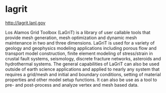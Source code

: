 # lagrit

http://lagrit.lanl.gov

Los Alamos Grid Toolbox (LaGriT) is a library of user callable tools that provide mesh generation, mesh optimization and dynamic mesh maintenance in two and three dimensions. LaGriT is used for a variety of geology and geophysics modeling applications including porous flow and transport model construction, finite element modeling of stress/strain in crustal fault systems, seismology, discrete fracture networks, asteroids and hydrothermal systems. The general capabilities of LaGriT can also be used outside of earth science applications and applied to nearly any system that requires a grid/mesh and initial and boundary conditions, setting of material properties and other model setup functions. It can also be use as a tool to pre- and post-process and analyze vertex and mesh based data.
